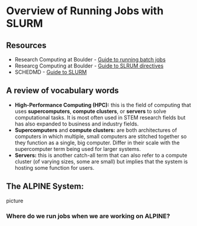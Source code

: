 # Overview of Running Jobs with SLURM 

## Resources

- Research Computing at Boulder - [Guide to running batch jobs](https://curc.readthedocs.io/en/latest/running-jobs/batch-jobs.html)
- Researcg Computing at Boulder - [Guide to SLRUM directives](https://curc.readthedocs.io/en/latest/running-jobs/job-resources.html)
- SCHEDMD - [Guide to SLURM](https://slurm.schedmd.com/reservations.html#:~:text=Reservation%20Use&text=This%20name%20is%20automatically%20generated,completely%20within%20the%20named%20reservation.)

## A review of vocabulary words

- **High-Performance Computing (HPC):** this is the field of computing that uses **supercomputers**, **compute clusters**, or **servers** to solve computational tasks. It is most often used in STEM research fields but has also expanded to business and industry fields.
- **Supercomputers** and **compute clusters:** are both architectures of computers in which multiple, small computers are stitched together so they function as a single, big computer. Differ in their scale with the supercomputer term being used for larger systems.
- **Servers:** this is another catch-all term that can also refer to a compute cluster (of varying sizes, some are small) but implies that the system is hosting some function for users.

## The ALPINE System: 

picture

### Where do we run jobs when we are working on ALPINE?
